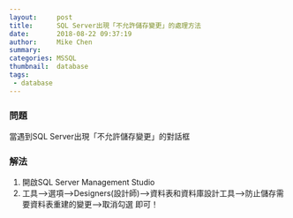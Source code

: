 ```yaml
---
layout:     post
title:      SQL Server出現「不允許儲存變更」的處理方法
date:       2018-08-22 09:37:19
author:     Mike Chen
summary:    
categories: MSSQL
thumbnail:  database
tags:
 - database
---
```


### 問題

當遇到SQL Server出現「不允許儲存變更」的對話框

### 解法

1. 開啟SQL Server Management Studio
2. 工具-->選項-->Designers(設計師)-->資料表和資料庫設計工具-->防止儲存需要資料表重建的變更-->取消勾選 即可！
